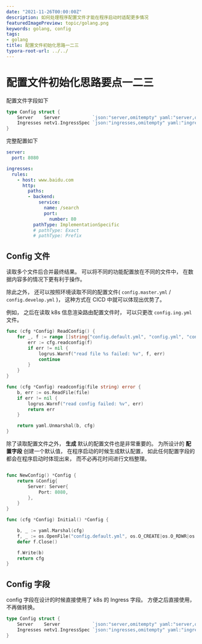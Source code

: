 ```yaml
---
date: "2021-11-26T00:00:00Z"
description: 如何处理程序配置文件才能在程序启动时适配更多情况
featuredImagePreview: topic/golang.png
keywords: golang, config
tags:
- golang
title: 配置文件初始化思路一二三
typora-root-url: ../../
---
```


# 配置文件初始化思路要点一二三

配置文件字段如下

```go
type Config struct {
	Server    Server            `json:"server,omitempty" yaml:"server,omitempty"`
	Ingresses netv1.IngressSpec `json:"ingresses,omitempty" yaml:"ingresses,omitempty"`
}
```

完整配置如下

```yaml
server:
  port: 8080

ingresses:
  rules:
    - host: www.baidu.com
      http:
        paths:
        - backend:
            service:
              name: /search
              port:
                number: 80
          pathType: ImplementationSpecific
          # pathType: Exact
          # pathType: Prefix
```

## Config 文件

读取多个文件后合并最终结果。 可以将不同的功能配置放在不同的文件中， 在数据内容多的情况下更有利于操作。

除此之外， 还可以按照环境读取不同的配置文件( `config.master.yml` / `config.develop.yml` )， 这种方式在 CICD 中就可以体现出优势了。

例如， 之后在读取 k8s 信息渲染路由配置文件时， 可以只更改 `config.ing.yml` 文件。

```go
func (cfg *Config) ReadConfig() {
	for _, f := range []string{"config.default.yml", "config.yml", "config.server.yml", "config.ing.yml"} {
		err := cfg.readconfig(f)
		if err != nil {
			logrus.Warnf("read file %s failed: %v", f, err)
			continue
		}
	}
}

func (cfg *Config) readconfig(file string) error {
	b, err := os.ReadFile(file)
	if err != nil {
		logrus.Warnf("read config failed: %v", err)
		return err
	}

	return yaml.Unmarshal(b, cfg)
}
```

除了读取配置文件之外， **生成** 默认的配置文件也是非常重要的。 
为所设计的 **配置字段** 创建一个默认值， 在程序启动的时候生成默认配置， 如此任何配置字段的都会在程序启动时体现出来， 而不必再花时间进行文档整理。

```go

func NewConfig() *Config {
	return &Config{
		Server: Server{
			Port: 8080,
		},
	}
}

func (cfg *Config) Initial() *Config {

	b, _ := yaml.Marshal(cfg)
	f, _ := os.OpenFile("config.default.yml", os.O_CREATE|os.O_RDWR|os.O_TRUNC, 0644)
	defer f.Close()

	f.Write(b)
	return cfg
}
```


## Config 字段

config 字段在设计的时候直接使用了 k8s 的 Ingress 字段。 方便之后直接使用，不再做转换。

```go
type Config struct {
	Server    Server            `json:"server,omitempty" yaml:"server,omitempty"`
	Ingresses netv1.IngressSpec `json:"ingresses,omitempty" yaml:"ingresses,omitempty"`
}
```

